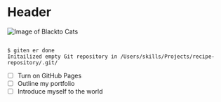 # Header
![Image of Blackto Cats](https://octodex.github.com/images/blacktocats.png)
```

$ giten er done
Initailized empty Git repository in /Users/skills/Projects/recipe-repository/.git/
```
- [ ] Turn on GitHub Pages
- [ ] Outline my portfolio
- [ ] Introduce myself to the world
